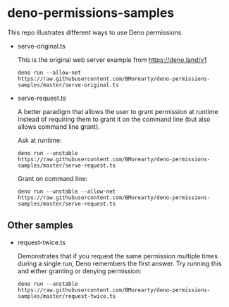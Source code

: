 # deno-permissions-samples

This repo illustrates different ways to use Deno permissions.

* serve-original.ts

  This is the original web server example from https://deno.land/v1

  ```
  deno run --allow-net https://raw.githubusercontent.com/BMorearty/deno-permissions-samples/master/serve-original.ts
  ```

* serve-request.ts

  A better paradigm that allows the user to grant permission at runtime
  instead of requiring them to grant it on the command line
  (but also allows command line grant).

  Ask at runtime:

  ```
  deno run --unstable https://raw.githubusercontent.com/BMorearty/deno-permissions-samples/master/serve-request.ts
  ```

  Grant on command line:

  ```
  deno run --unstable --allow-net https://raw.githubusercontent.com/BMorearty/deno-permissions-samples/master/serve-request.ts
  ```
## Other samples

* request-twice.ts

  Demonstrates that if you request the same permission multiple times during a single run,
  Deno remembers the first answer. Try running this and either granting or denying permission:
  
  ```
  deno run --unstable https://raw.githubusercontent.com/BMorearty/deno-permissions-samples/master/request-twice.ts
  ```
